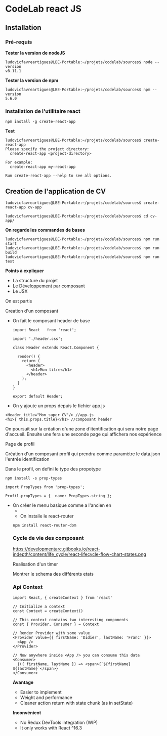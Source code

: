 # CodeLab react JS

## **Installation**

### Pré-requis

**Tester la version de nodeJS**

```
ludovicfavreartigues@LBE-Portable:~/projets/codelab/sources$ node --version
v8.11.1
```

**Tester la version de npm**

```
ludovicfavreartigues@LBE-Portable:~/projets/codelab/sources$ npm --version
5.6.0
```

### Installation de l'utilitaire react

```
npm install -g create-react-app
```

**Test** 

```
ludovicfavreartigues@LBE-Portable:~/projets/codelab/sources$ create-react-app
Please specify the project directory:
  create-react-app <project-directory>

For example:
  create-react-app my-react-app

Run create-react-app --help to see all options.
```

## Creation de l'application de CV

```
ludovicfavreartigues@LBE-Portable:~/projets/codelab/sources$ create-react-app cv-app	

ludovicfavreartigues@LBE-Portable:~/projets/codelab/sources$ cd cv-app/
```

**On regarde les commandes de bases**

```
ludovicfavreartigues@LBE-Portable:~/projets/codelab/sources$ npm run start
ludovicfavreartigues@LBE-Portable:~/projets/codelab/sources$ npm run build
ludovicfavreartigues@LBE-Portable:~/projets/codelab/sources$ npm run test
```

**Points à expliquer**

- La structure du projet
- Le Développement par composant 
- Le JSX

On est partis

Creation d'un composant 

- On fait le composant header de base

  ```
  import React   from 'react';

  import './header.css';

  class Header extends React.Component {

    render() {
      return (
        <header>
          <h1>Mon titre</h1>
        </header>
      );
    }
  }

  export default Header;

  ```

- On y ajoute un props depuis le fichier app.js

```
<Header title="Mon super CV"/> //app.js
<h1>{ this.props.title}</h1> //composant header
```

On poursuit sur la création d'une zone d'itentification qui sera notre page d'accueil. Ensuite une fera une seconde page qui affichera nos expérience

Page de profil

Création d'un composant profil qui prendra comme paramètre le data.json l'entrée identification

Dans le profil, on defini le type des propotype 

```
npm install -s prop-types
```

```
import PropTypes from 'prop-types';
```

```
Profil.propTypes = {  name: PropTypes.string };
```

- On créer le menu basique comme a l'ancien en <ul> <li>
- On installe le react-router

```
npm install react-router-dom
```

### Cycle de vie des composant

https://developmentarc.gitbooks.io/react-indepth/content/life_cycle/react-lifecycle-flow-chart-states.png

Realisation d'un timer

Montrer le schema des différents etats

### Api Context

```
import React, { createContext } from 'react'

// Initialize a context
const Context = createContext()

// This context contains two interesting components
const { Provider, Consumer } = Context

// Render Provider with some value
<Provider value={{ firstName: 'Didier', lastName: 'Franc' }}>
  <App />
</Provider>
    
// Now anywhere inside <App /> you can consume this data
<Consumer>
  {({ firstName, lastName }) => <span>{`${firstName} ${lastName}`</span>}
</Consumer>
```

**Avantage**

- Easier to implement
- Weight and performance
- Cleaner action return with state chunk (as in setState)

**Inconvénient**

- No Redux DevTools integration (WIP)
- It only works with React ^16.3
